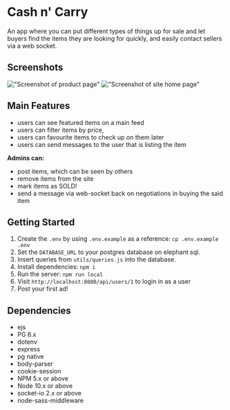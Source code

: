# Cash n' Carry

An app where you can put different types of things up for sale and let buyers find the items they are looking for quickly, and easily contact sellers via a web socket.

## Screenshots

!["Screenshot of product page"](https://github.com/endonoh0/cash_n_carry/blob/master/docs/product-site.png?raw=true)
!["Screenshot of site home page"](https://github.com/endonoh0/cash_n_carry/blob/master/docs/product-page.png?raw=true)

## Main Features
- users can see featured items on a main feed
- users can filter items by price,
- users can favourite items to check up on them later
- users can send messages to the user that is listing the item

**Admins can:**
- post items, which can be seen by others
- remove items from the site
- mark items as SOLD!
- send a message via web-socket back on negotiations in buying the said item


## Getting Started
1. Create the `.env` by using `.env.example` as a reference: `cp .env.example .env`
2. Set the `DATABASE_URL` to your postgres database on elephant sql.
3. Insert queries from `utils/queries.js` into the database.
3. Install dependencies: `npm i`
5. Run the server: `npm run local`
6. Visit `http://localhost:8080/api/users/1` to login in as a user
7. Post your first ad!

## Dependencies

- ejs
- PG 6.x
- dotenv
- express
- pg native
- body-parser
- cookie-session
- NPM 5.x or above
- Node 10.x or above
- socket-io 2.x or above
- node-sass-middleware
